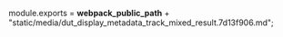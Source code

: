 module.exports = __webpack_public_path__ + "static/media/dut_display_metadata_track_mixed_result.7d13f906.md";